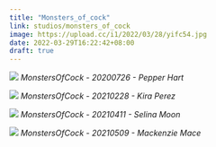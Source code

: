 ```yaml
---
title: "Monsters_of_cock"
link: studios/monsters_of_cock
image: https://upload.cc/i1/2022/03/28/yifc54.jpg
date: 2022-03-29T16:22:42+08:00
draft: true
---
```


![](https://upload.cc/i1/2022/03/29/XUIJA0.jpg)
*MonstersOfCock - 20200726 - Pepper Hart*

![](https://upload.cc/i1/2022/03/29/s6meLH.jpg)
*MonstersOfCock - 20210228 - Kira Perez*

![](https://upload.cc/i1/2022/03/29/PLm41W.jpg)
*MonstersOfCock - 20210411 - Selina Moon*

![](https://upload.cc/i1/2022/03/29/jtzLWA.jpg)
*MonstersOfCock - 20210509 - Mackenzie Mace*
